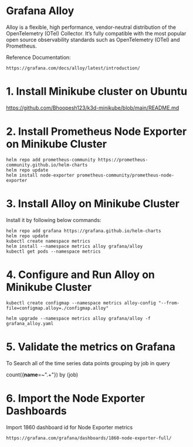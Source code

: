 # Grafana Alloy  
Alloy is a flexible, high performance, vendor-neutral distribution of the OpenTelemetry (OTel) Collector. It’s fully compatible with the most popular open source observability standards such as OpenTelemetry (OTel) and Prometheus.

Reference Documentation:  

    https://grafana.com/docs/alloy/latest/introduction/

# 1. Install Minikube cluster on Ubuntu

https://github.com/Bhoopesh123/k3d-minikube/blob/main/README.md

# 2. Install Prometheus Node Exporter on Minikube Cluster

    helm repo add prometheus-community https://prometheus-community.github.io/helm-charts
    helm repo update
    helm install node-exporter prometheus-community/prometheus-node-exporter

# 3. Install Alloy on Minikube Cluster 

Install it by following below commands:  

    helm repo add grafana https://grafana.github.io/helm-charts
    helm repo update
    kubectl create namespace metrics
    helm install --namespace metrics alloy grafana/alloy
    kubectl get pods --namespace metrics

# 4. Configure and Run Alloy on Minikube Cluster

    kubectl create configmap --namespace metrics alloy-config "--from-file=configmap.alloy=./configmap.alloy"

    helm upgrade --namespace metrics alloy grafana/alloy -f grafana_alloy.yaml

# 5. Validate the metrics on Grafana

To Search all of the time series data points grouping by job  in query  

  count({__name__=~".+"}) by (job)

# 6. Import the Node Exporter Dashboards

Import 1860 dashboard id for Node Exporter metrics  

    https://grafana.com/grafana/dashboards/1860-node-exporter-full/